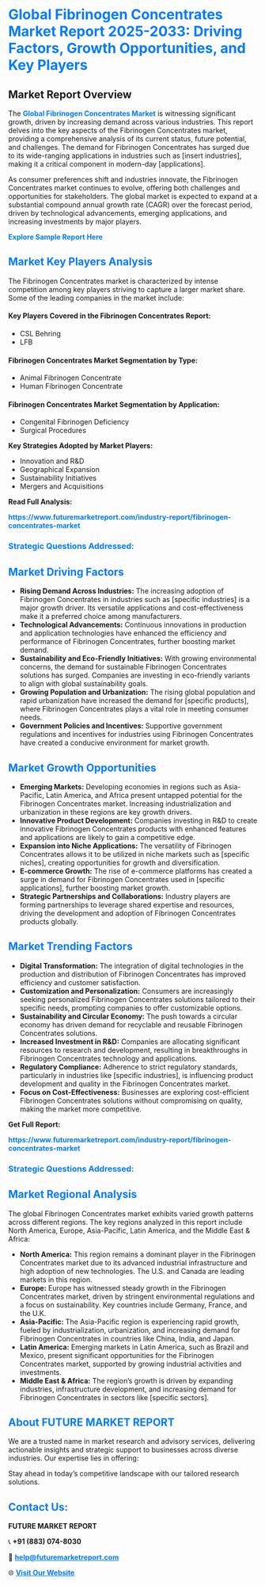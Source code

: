 <h1 style="color: #007BFF;">Global Fibrinogen Concentrates Market Report 2025-2033: Driving Factors, Growth Opportunities, and Key Players</h1>

<section id="overview">
<h2>Market Report Overview</h2>
<p>The <a href="https://www.futuremarketreport.com/industry-report/fibrinogen-concentrates-market" style="color: #007BFF; text-decoration: none;"><strong>Global Fibrinogen Concentrates Market</strong></a> is witnessing significant growth, driven by increasing demand across various industries. This report delves into the key aspects of the Fibrinogen Concentrates market, providing a comprehensive analysis of its current status, future potential, and challenges. The demand for Fibrinogen Concentrates has surged due to its wide-ranging applications in industries such as [insert industries], making it a critical component in modern-day [applications].</p>
<p>As consumer preferences shift and industries innovate, the Fibrinogen Concentrates market continues to evolve, offering both challenges and opportunities for stakeholders. The global market is expected to expand at a substantial compound annual growth rate (CAGR) over the forecast period, driven by technological advancements, emerging applications, and increasing investments by major players.</p>
</section>

<section id="overview">
<p><a href="https://www.futuremarketreport.com/request-sample/reportId=77516" style="color: #007BFF; text-decoration: none;"><strong>Explore Sample Report Here</strong></a></p>
</section>

<section id="key-players">
<h2 style="color: #007BFF;">Market Key Players Analysis</h2>
<p>The Fibrinogen Concentrates market is characterized by intense competition among key players striving to capture a larger market share. Some of the leading companies in the market include:</p>
<h4>Key Players Covered in the Fibrinogen Concentrates Report:</h4>
<ul><li>CSL Behring</li><li>LFB</li></ul>
<h4>Fibrinogen Concentrates Market Segmentation by Type:</h4>
<ul><li>Animal Fibrinogen Concentrate</li><li>Human Fibrinogen Concentrate</li></ul>

<h4>Fibrinogen Concentrates Market Segmentation by Application:</h4>
<ul><li>Congenital Fibrinogen Deficiency</li><li>Surgical Procedures</li></ul>
<p><strong>Key Strategies Adopted by Market Players:</strong></p>
<ul>
<li>Innovation and R&D</li>
<li>Geographical Expansion</li>
<li>Sustainability Initiatives</li>
<li>Mergers and Acquisitions</li>
</ul>
</section>

<section>
<p><strong>Read Full Analysis: </strong></p><a href="https://www.futuremarketreport.com/industry-report/fibrinogen-concentrates-market" style="color: #007BFF; text-decoration: none;"><strong>https://www.futuremarketreport.com/industry-report/fibrinogen-concentrates-market</strong></a>
<h3 style="color: #007BFF;">Strategic Questions Addressed:</h3>
</section>

<section id="driving-factors">
<h2 style="color: #007BFF;">Market Driving Factors</h2>
<ul>
<li><strong>Rising Demand Across Industries:</strong> The increasing adoption of Fibrinogen Concentrates in industries such as [specific industries] is a major growth driver. Its versatile applications and cost-effectiveness make it a preferred choice among manufacturers.</li>
<li><strong>Technological Advancements:</strong> Continuous innovations in production and application technologies have enhanced the efficiency and performance of Fibrinogen Concentrates, further boosting market demand.</li>
<li><strong>Sustainability and Eco-Friendly Initiatives:</strong> With growing environmental concerns, the demand for sustainable Fibrinogen Concentrates solutions has surged. Companies are investing in eco-friendly variants to align with global sustainability goals.</li>
<li><strong>Growing Population and Urbanization:</strong> The rising global population and rapid urbanization have increased the demand for [specific products], where Fibrinogen Concentrates plays a vital role in meeting consumer needs.</li>
<li><strong>Government Policies and Incentives:</strong> Supportive government regulations and incentives for industries using Fibrinogen Concentrates have created a conducive environment for market growth.</li>
</ul>
</section>

<section id="growth-opportunities">
<h2 style="color: #007BFF;">Market Growth Opportunities</h2>
<ul>
<li><strong>Emerging Markets:</strong> Developing economies in regions such as Asia-Pacific, Latin America, and Africa present untapped potential for the Fibrinogen Concentrates market. Increasing industrialization and urbanization in these regions are key growth drivers.</li>
<li><strong>Innovative Product Development:</strong> Companies investing in R&D to create innovative Fibrinogen Concentrates products with enhanced features and applications are likely to gain a competitive edge.</li>
<li><strong>Expansion into Niche Applications:</strong> The versatility of Fibrinogen Concentrates allows it to be utilized in niche markets such as [specific niches], creating opportunities for growth and diversification.</li>
<li><strong>E-commerce Growth:</strong> The rise of e-commerce platforms has created a surge in demand for Fibrinogen Concentrates used in [specific applications], further boosting market growth.</li>
<li><strong>Strategic Partnerships and Collaborations:</strong> Industry players are forming partnerships to leverage shared expertise and resources, driving the development and adoption of Fibrinogen Concentrates products globally.</li>
</ul>
</section>

<section id="trending-factors">
<h2 style="color: #007BFF;">Market Trending Factors</h2>
<ul>
<li><strong>Digital Transformation:</strong> The integration of digital technologies in the production and distribution of Fibrinogen Concentrates has improved efficiency and customer satisfaction.</li>
<li><strong>Customization and Personalization:</strong> Consumers are increasingly seeking personalized Fibrinogen Concentrates solutions tailored to their specific needs, prompting companies to offer customizable options.</li>
<li><strong>Sustainability and Circular Economy:</strong> The push towards a circular economy has driven demand for recyclable and reusable Fibrinogen Concentrates solutions.</li>
<li><strong>Increased Investment in R&D:</strong> Companies are allocating significant resources to research and development, resulting in breakthroughs in Fibrinogen Concentrates technology and applications.</li>
<li><strong>Regulatory Compliance:</strong> Adherence to strict regulatory standards, particularly in industries like [specific industries], is influencing product development and quality in the Fibrinogen Concentrates market.</li>
<li><strong>Focus on Cost-Effectiveness:</strong> Businesses are exploring cost-efficient Fibrinogen Concentrates solutions without compromising on quality, making the market more competitive.</li>
</ul>
</section>

<section>
<p><strong>Get Full Report: </strong></p><a href="https://www.futuremarketreport.com/industry-report/fibrinogen-concentrates-market" style="color: #007BFF; text-decoration: none;"><strong>https://www.futuremarketreport.com/industry-report/fibrinogen-concentrates-market</strong></a>
<h3 style="color: #007BFF;">Strategic Questions Addressed:</h3>
</section>


<section id="regional-analysis">
<h2 style="color: #007BFF;">Market Regional Analysis</h2>
<p>The global Fibrinogen Concentrates market exhibits varied growth patterns across different regions. The key regions analyzed in this report include North America, Europe, Asia-Pacific, Latin America, and the Middle East & Africa:</p>
<ul>
<li><strong>North America:</strong> This region remains a dominant player in the Fibrinogen Concentrates market due to its advanced industrial infrastructure and high adoption of new technologies. The U.S. and Canada are leading markets in this region.</li>
<li><strong>Europe:</strong> Europe has witnessed steady growth in the Fibrinogen Concentrates market, driven by stringent environmental regulations and a focus on sustainability. Key countries include Germany, France, and the U.K.</li>
<li><strong>Asia-Pacific:</strong> The Asia-Pacific region is experiencing rapid growth, fueled by industrialization, urbanization, and increasing demand for Fibrinogen Concentrates in countries like China, India, and Japan.</li>
<li><strong>Latin America:</strong> Emerging markets in Latin America, such as Brazil and Mexico, present significant opportunities for the Fibrinogen Concentrates market, supported by growing industrial activities and investments.</li>
<li><strong>Middle East & Africa:</strong> The region’s growth is driven by expanding industries, infrastructure development, and increasing demand for Fibrinogen Concentrates in sectors like [specific sectors].</li>
</ul>
</section>

<footer>
<h2 style="color: #007BFF;">About FUTURE MARKET REPORT</h2>
<p>We are a trusted name in market research and advisory services, delivering actionable insights and strategic support to businesses across diverse industries. Our expertise lies in offering:</p>

<p>Stay ahead in today’s competitive landscape with our tailored research solutions.</p>

<h2 style="color: #007BFF;">Contact Us:</h2>
<p><strong>FUTURE MARKET REPORT</strong></p>
<p>📞 <strong>+91 (883) 074-8030</strong></p>
<p>📧 <strong><a href="mailto:help@futuremarketreport.com" style="color: #007BFF;">help@futuremarketreport.com</a></strong></p>
<p>🌐 <strong><a href="https://www.futuremarketreport.com/" style="color: #007BFF;">Visit Our Website</a></strong></p>
</footer>